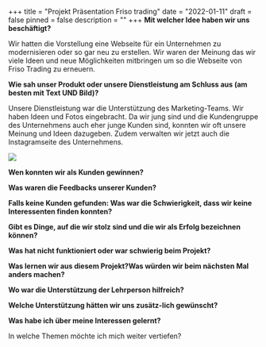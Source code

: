 +++
title = "Projekt Präsentation Friso trading"
date = "2022-01-11"
draft = false
pinned = false
description = ""
+++
**Mit welcher Idee haben wir uns beschäftigt?**

Wir hatten die Vorstellung eine Webseite für ein Unternehmen zu modernisieren oder so gar neu zu erstellen. Wir waren der Meinung das wir viele Ideen und neue Möglichkeiten mitbringen um so die Webseite von Friso Trading zu erneuern.

**Wie sah unser Produkt oder unsere Dienstleistung am Schluss aus (am besten mit Text UND Bild)?**

Unsere Dienstleistung war die Unterstützung des Marketing-Teams. Wir haben Ideen und Fotos eingebracht. Da wir jung sind und die Kundengruppe des Unternehmens auch eher junge Kunden sind, konnten wir oft unsere Meinung und Ideen dazugeben. Zudem verwalten wir jetzt auch die Instagramseite des Unternehmens. 

![](insta.png)

**Wen konnten wir als Kunden gewinnen?**

**Was waren die Feedbacks unserer Kunden?**

**Falls keine Kunden gefunden: Was war die Schwierigkeit, dass wir keine Interessenten finden konnten?**

**Gibt es Dinge, auf die wir stolz sind und die wir als Erfolg bezeichnen können?**

**Was hat nicht funktioniert oder war schwierig beim Projekt?**

**Was lernen wir aus diesem Projekt?Was würden wir beim nächsten Mal anders machen?**

**Wo war die Unterstützung der Lehrperson hilfreich?**

**Welche Unterstützung hätten wir uns zusätz-lich gewünscht?**

**Was habe ich über meine Interessen gelernt?**

In welche Themen möchte ich mich weiter vertiefen?